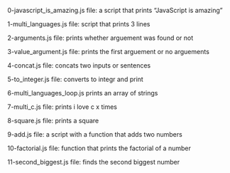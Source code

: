 0-javascript_is_amazing.js file: a script that prints “JavaScript is amazing”

1-multi_languages.js file: script that prints 3 lines

2-arguments.js file: prints whether arguement was found or not

3-value_argument.js file: prints the first arguement or no arguements

4-concat.js file: concats two inputs or sentences

5-to_integer.js file: converts to integr and print

6-multi_languages_loop.js prints an array of strings

7-multi_c.js file: prints i love c x times

8-square.js file: prints a square

9-add.js file: a script with a function that adds two numbers

10-factorial.js file: function that prints the factorial of a number

11-second_biggest.js file: finds the second biggest number